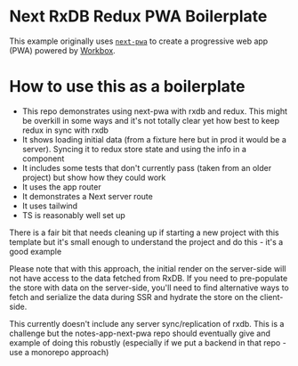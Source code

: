 # Next RxDB Redux PWA Boilerplate 

This example originally uses [`next-pwa`](https://github.com/shadowwalker/next-pwa) to create a progressive web app (PWA) powered by [Workbox](https://developers.google.com/web/tools/workbox/).

# How to use this as a boilerplate

- This repo demonstrates using next-pwa with rxdb and redux. This might be overkill in some ways and it's not totally clear yet how best to keep redux in sync with rxdb
- It shows loading initial data (from a fixture here but in prod it would be a server). Syncing it to redux store state and using the info in a component
- It includes some tests that don't currently pass (taken from an older project) but show how they could work
- It uses the app router
- It demonstrates a Next server route
- It uses tailwind
- TS is reasonably well set up

There is a fair bit that needs cleaning up if starting a new project with this template but it's small enough to understand the project and do this - it's a good example

Please note that with this approach, the initial render on the server-side will not have access to the data fetched from RxDB. If you need to pre-populate the store with data on the server-side, you'll need to find alternative ways to fetch and serialize the data during SSR and hydrate the store on the client-side.

This currently doesn't include any server sync/replication of rxdb. This is a challenge but the notes-app-next-pwa repo should eventually give and example of doing this robustly (especially if we put a backend in that repo - use a monorepo approach)
